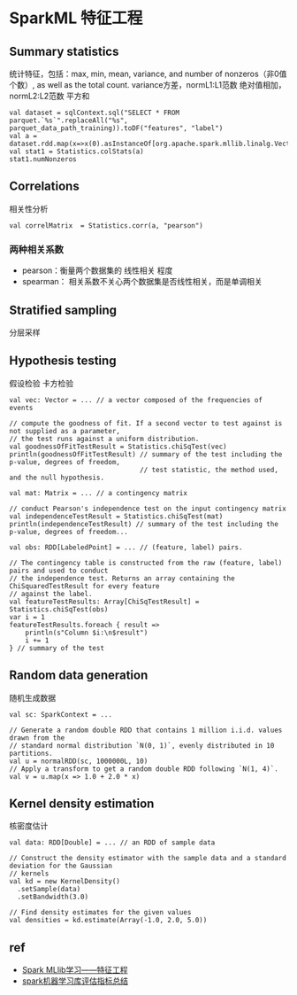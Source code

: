 # SparkML 特征工程

## Summary statistics

统计特征，包括：max, min, mean, variance, and number of nonzeros（非0值个数）, as well as the total count. variance方差，normL1:L1范数 绝对值相加，normL2:L2范数 平方和

```
val dataset = sqlContext.sql("SELECT * FROM parquet.`%s`".replaceAll("%s", parquet_data_path_training)).toDF("features", "label")
val a = dataset.rdd.map(x=>x(0).asInstanceOf[org.apache.spark.mllib.linalg.Vector])
val stat1 = Statistics.colStats(a)
stat1.numNonzeros
```

## Correlations

相关性分析

```
val correlMatrix  = Statistics.corr(a, "pearson")
```

### 两种相关系数

* pearson：衡量两个数据集的 线性相关 程度
* spearman： 相关系数不关心两个数据集是否线性相关，而是单调相关

## Stratified sampling

分层采样

## Hypothesis testing

假设检验 卡方检验

```
val vec: Vector = ... // a vector composed of the frequencies of events

// compute the goodness of fit. If a second vector to test against is not supplied as a parameter, 
// the test runs against a uniform distribution.  
val goodnessOfFitTestResult = Statistics.chiSqTest(vec)
println(goodnessOfFitTestResult) // summary of the test including the p-value, degrees of freedom, 
                                 // test statistic, the method used, and the null hypothesis.

val mat: Matrix = ... // a contingency matrix

// conduct Pearson's independence test on the input contingency matrix
val independenceTestResult = Statistics.chiSqTest(mat) 
println(independenceTestResult) // summary of the test including the p-value, degrees of freedom...

val obs: RDD[LabeledPoint] = ... // (feature, label) pairs.

// The contingency table is constructed from the raw (feature, label) pairs and used to conduct
// the independence test. Returns an array containing the ChiSquaredTestResult for every feature 
// against the label.
val featureTestResults: Array[ChiSqTestResult] = Statistics.chiSqTest(obs)
var i = 1
featureTestResults.foreach { result =>
    println(s"Column $i:\n$result")
    i += 1
} // summary of the test
```

## Random data generation

随机生成数据

```
val sc: SparkContext = ...

// Generate a random double RDD that contains 1 million i.i.d. values drawn from the
// standard normal distribution `N(0, 1)`, evenly distributed in 10 partitions.
val u = normalRDD(sc, 1000000L, 10)
// Apply a transform to get a random double RDD following `N(1, 4)`.
val v = u.map(x => 1.0 + 2.0 * x)
```

## Kernel density estimation

核密度估计

```
val data: RDD[Double] = ... // an RDD of sample data

// Construct the density estimator with the sample data and a standard deviation for the Gaussian
// kernels
val kd = new KernelDensity()
  .setSample(data)
  .setBandwidth(3.0)

// Find density estimates for the given values
val densities = kd.estimate(Array(-1.0, 2.0, 5.0))
```

## ref

* [Spark MLlib学习——特征工程](https://www.jianshu.com/p/e662daa8970a)
* [spark机器学习库评估指标总结](https://blog.csdn.net/u011707542/article/details/77838588)
